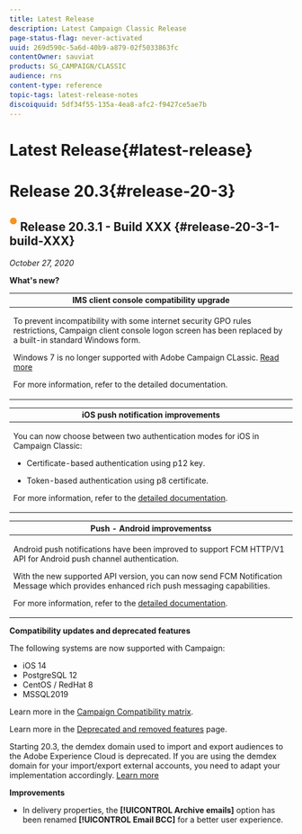 ```yaml
---
title: Latest Release
description: Latest Campaign Classic Release
page-status-flag: never-activated
uuid: 269d590c-5a6d-40b9-a879-02f5033863fc
contentOwner: sauviat
products: SG_CAMPAIGN/CLASSIC
audience: rns
content-type: reference
topic-tags: latest-release-notes
discoiquuid: 5df34f55-135a-4ea8-afc2-f9427ce5ae7b
---
```


# Latest Release{#latest-release}

# Release 20.3{#release-20-3}

## ![](assets/do-not-localize/orange_2.png) Release 20.3.1 - Build XXX {#release-20-3-1-build-XXX}

_October 27, 2020_

**What's new?**

<table> 
<thead> 
<tr> 
<th><strong>IMS client console compatibility upgrade</strong><br /> </th> 
</tr> 
</thead> 
<tbody> 
<tr> 
<td> <p>To prevent incompatibility with some internet security GPO rules restrictions, Campaign client console logon screen has been replaced by a built-in standard Windows form.
</p>
<p>Windows 7 is no longer supported with Adobe Campaign CLassic. <a href=../../rn/using/deprecated-features.md>Read more</a>
</p>
<p>For more information, refer to the detailed documentation.</p>
</td> 
</tr> 
</tbody> 
</table>

<table> 
<thead>
<tr> 
<th> <strong>iOS push notification improvements</strong><br /> </th> 
</tr> 
</thead> 
<tbody> 
<tr> 
<td> <p>You can now choose between two authentication modes for iOS in Campaign Classic:</p>
<ul> 
<li><p>Certificate-based authentication using p12 key.</p></li> 
<li><p>Token-based authentication using p8 certificate.</p></li>
</ul>
<p>For more information, refer to the <a href=../../delivery/using/configuring-the-mobile-application.md>detailed documentation</a>.</p>
</td> 
</tr> 
</tbody> 
</table>

<table> 
<thead>
<tr> 
<th> <strong>Push - Android improvementss</strong><br /> </th> 
</tr> 
</thead> 
<tbody> 
<tr> 
<td> <p>Android push notifications have been improved to support FCM HTTP/V1 API for Android push channel authentication. </p>
<p>With the new supported API version, you can now send FCM Notification Message which provides enhanced rich push messaging capabilities.</p>
<p>For more information, refer to the <a href=../../delivery/using/configuring-the-mobile-application-android.md>detailed documentation</a>.</p>
</td> 
</tr> 
</tbody> 
</table>

**Compatibility updates and deprecated features**

The following systems are now supported with Campaign:
* iOS 14
* PostgreSQL 12
* CentOS / RedHat 8
* MSSQL2019

Learn more in the [Campaign Compatibility matrix](../../rn/using/compatibility-matrix.md).

Learn more in the [Deprecated and removed features](../../rn/using/deprecated-features.md) page.

Starting 20.3, the demdex domain used to import and export audiences to the Adobe Experience Cloud is deprecated. If you are using the demdex domain for your import/export external accounts, you need to adapt your implementation accordingly. [Learn more](../../integrations/using/configuring-shared-audiences-integration-in-adobe-campaign.md)

**Improvements**

* In delivery properties, the **[!UICONTROL Archive emails]** option has been renamed **[!UICONTROL Email BCC]** for a better user experience.

